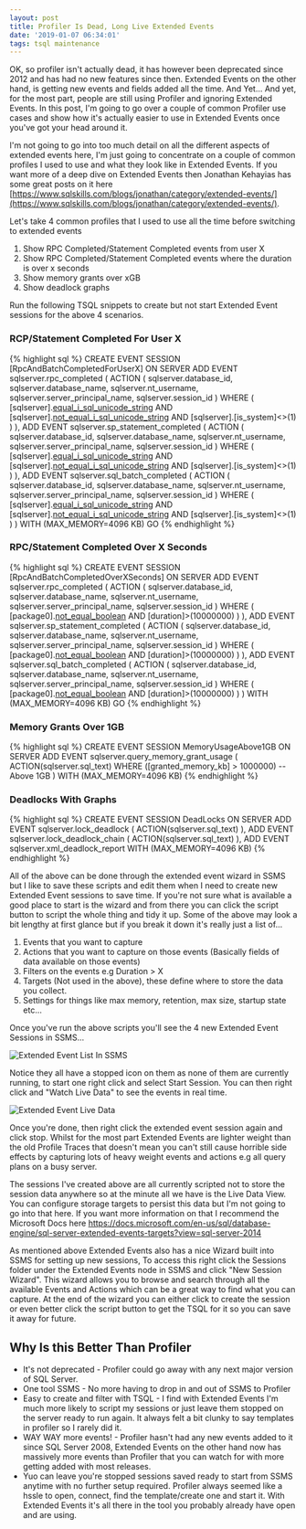 ```yaml
---
layout: post
title: Profiler Is Dead, Long Live Extended Events
date: '2019-01-07 06:34:01'
tags: tsql maintenance
---
```

OK, so profiler isn't actually dead, it has however been deprecated since 2012 and has had no new features since then. Extended Events on the other hand, is getting new events and fields added all the time. And Yet... And yet, for the most part, people are still using Profiler and ignoring Extended Events. In this post, I'm going to go over a couple of common Profiler use cases and show how it's actually easier to use in Extended Events once you've got your head around it. 

I'm not going to go into too much detail on all the different aspects of extended events here, I'm just going to concentrate on a couple of common profiles I used to use and what they look like in Extended Events. If you want more of a deep dive on Extended Events then Jonathan Kehayias has some great posts on it here [https://www.sqlskills.com/blogs/jonathan/category/extended-events/](https://www.sqlskills.com/blogs/jonathan/category/extended-events/).

Let's take 4 common profiles that I used to use all the time before switching to extended events

1. Show RPC Completed/Statement Completed events from user X
2. Show RPC Completed/Statement Completed events where the duration is over x seconds
3. Show memory grants over xGB
4. Show deadlock graphs

Run the following TSQL snippets to create but not start Extended Event sessions for the above 4 scenarios.

### RCP/Statement Completed For User X ###
{% highlight sql %}
CREATE EVENT SESSION [RpcAndBatchCompletedForUserX] ON SERVER 
ADD EVENT sqlserver.rpc_completed
(
  ACTION
   (
      sqlserver.database_id,
      sqlserver.database_name,
      sqlserver.nt_username,
      sqlserver.server_principal_name,
      sqlserver.session_id
   )
   WHERE 
   (
      [sqlserver].[equal_i_sql_unicode_string]([sqlserver].[server_principal_name],N'domain\user') AND 
      [sqlserver].[not_equal_i_sql_unicode_string]([sqlserver].[database_name],N'master') AND 
      [sqlserver].[is_system]<>(1)
   )
),
ADD EVENT sqlserver.sp_statement_completed
(
   ACTION
   (
      sqlserver.database_id,
      sqlserver.database_name,
      sqlserver.nt_username,
      sqlserver.server_principal_name,
      sqlserver.session_id
   )
   WHERE 
   (
      [sqlserver].[equal_i_sql_unicode_string]([sqlserver].[server_principal_name],N'domain\user') AND 
      [sqlserver].[not_equal_i_sql_unicode_string]([sqlserver].[database_name],N'master') AND 
      [sqlserver].[is_system]<>(1)
   )
),
ADD EVENT sqlserver.sql_batch_completed
(
   ACTION
   (
      sqlserver.database_id,
      sqlserver.database_name,
      sqlserver.nt_username,
      sqlserver.server_principal_name,
      sqlserver.session_id
   )
   WHERE 
   (
      [sqlserver].[equal_i_sql_unicode_string]([sqlserver].[server_principal_name],N'domain\user') AND 
      [sqlserver].[not_equal_i_sql_unicode_string]([sqlserver].[database_name],N'master') AND 
      [sqlserver].[is_system]<>(1)
   )
)
WITH (MAX_MEMORY=4096 KB)
GO
{% endhighlight %}

### RPC/Statement Completed Over X Seconds ###
{% highlight sql %}
CREATE EVENT SESSION [RpcAndBatchCompletedOverXSeconds] ON SERVER 
ADD EVENT sqlserver.rpc_completed
(
   ACTION
   (
      sqlserver.database_id,
      sqlserver.database_name,
      sqlserver.nt_username,
      sqlserver.server_principal_name,
      sqlserver.session_id
   )
   WHERE 
   (
      [package0].[not_equal_boolean]([sqlserver].[is_system],(1)) AND 
      [duration]>(10000000)
   )
),
ADD EVENT sqlserver.sp_statement_completed
(
   ACTION
   (
      sqlserver.database_id,
      sqlserver.database_name,
      sqlserver.nt_username,
      sqlserver.server_principal_name,
      sqlserver.session_id
   )
   WHERE 
   (
      [package0].[not_equal_boolean]([sqlserver].[is_system],(1)) AND 
      [duration]>(10000000)
   )
),
ADD EVENT sqlserver.sql_batch_completed
(
   ACTION
   (
      sqlserver.database_id,
      sqlserver.database_name,
      sqlserver.nt_username,
      sqlserver.server_principal_name,
      sqlserver.session_id
   )
   WHERE 
   (
      [package0].[not_equal_boolean]([sqlserver].[is_system],(1)) AND 
      [duration]>(10000000)
   )
)
WITH (MAX_MEMORY=4096 KB)
GO
{% endhighlight %}

### Memory Grants Over 1GB ###
{% highlight sql %}
CREATE EVENT SESSION MemoryUsageAbove1GB ON SERVER 
ADD EVENT sqlserver.query_memory_grant_usage
(
   ACTION(sqlserver.sql_text)
   WHERE ([granted_memory_kb] > 1000000) --Above 1GB
)
WITH (MAX_MEMORY=4096 KB)
{% endhighlight %}

### Deadlocks With Graphs ###
{% highlight sql %}
CREATE EVENT SESSION DeadLocks ON SERVER 
ADD EVENT sqlserver.lock_deadlock
(
   ACTION(sqlserver.sql_text)
),
ADD EVENT sqlserver.lock_deadlock_chain
(
   ACTION(sqlserver.sql_text)
),
ADD EVENT sqlserver.xml_deadlock_report
WITH (MAX_MEMORY=4096 KB)
{% endhighlight %}

All of the above can be done through the extended event wizard in SSMS but I like to save these scripts and edit them when I need to create new Extended Event sessions to save time. If you're not sure what is available a good place to start is the wizard and from there you can click the script button to script the whole thing and tidy it up. Some of the above may look a bit lengthy at first glance but if you break it down it's really just a list of...

1. Events that you want to capture
1. Actions that you want to capture on those events (Basically fields of data available on those events)
1. Filters on the events e.g Duration > X
1. Targets (Not used in the above), these define where to store the data you collect.
1. Settings for things like max memory, retention, max size, startup state etc...

Once you've run the above scripts you'll see the 4 new Extended Event Sessions in SSMS...

![Extended Event List In SSMS]({{site.url}}/content/images/2019-Extended-Events\ssms-ee-list.PNG)

Notice they all have a stopped icon on them as none of them are currently running, to start one right click and select Start Session. You can then right click and "Watch Live Data" to see the events in real time.

![Extended Event Live Data]({{site.url}}/content/images/2019-Extended-Events\ssms-ee-live-data.PNG)

Once you're done, then right click the extended event session again and click stop. Whilst for the most part Extended Events are lighter weight than the old Profile Traces that doesn't mean you can't still cause horrible side effects by capturing lots of heavy weight events and actions e.g all query plans on a busy server.

The sessions I've created above are all currently scripted not to store the session data anywhere so at the minute all we have is the Live Data View. You can configure storage targets to persist this data but I'm not going to go into that here. If you want more information on that I recommend the Microsoft Docs here https://docs.microsoft.com/en-us/sql/database-engine/sql-server-extended-events-targets?view=sql-server-2014 

As mentioned above Extended Events also has a nice Wizard built into SSMS for setting up new sessions, To access this right click the Sessions folder under the Extended Events node in SSMS and click "New Session Wizard".  This wizard allows you to browse and search through all the available Events and Actions which can be a great way to find what you can capture. At the end of the wizard you can either click to create the session or even better click the script button to get the TSQL for it so you can save it away for future. 

## Why Is this Better Than Profiler ##
*	It's not deprecated - Profiler could go away with any next major version of SQL Server.
*	One tool SSMS - No more having to drop in and out of SSMS to Profiler
*	Easy to create and filter with TSQL - I find with Extended Events I'm much more likely to script my sessions or just leave them stopped on the server ready to run again. It always felt a bit clunky to say templates in profiler so I rarely did it.
*	WAY WAY more events! - Profiler hasn't had any new events added to it since SQL Server 2008, Extended Events on the other hand now has massively more events than Profiler that you can watch for with more getting added with most releases.
* Yuo can leave you're stopped sessions saved ready to start from SSMS anytime with no further setup required. Profiler always seemed like a hssle to open, connect, find the template/create one and start it. With Extended Events it's all there in the tool you probably already have open and are using.

